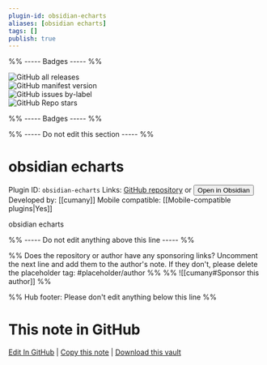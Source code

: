 ```yaml
---
plugin-id: obsidian-echarts
aliases: [obsidian echarts]
tags: []
publish: true
---
```


%% ----- Badges ----- %%

![GitHub all releases](https://img.shields.io/github/downloads/cumany/obsidian-echarts/total?color=573E7A&logo=github&style=for-the-badge)  
![GitHub manifest version](https://img.shields.io/github/manifest-json/v/cumany/obsidian-echarts?color=573E7A&logo=github&style=for-the-badge)  
![GitHub issues by-label](https://img.shields.io/github/issues/cumany/obsidian-echarts/help%20wanted?color=573E7A&logo=github&style=for-the-badge)  
![GitHub Repo stars](https://img.shields.io/github/stars/cumany/obsidian-echarts?color=573E7A&logo=github&style=for-the-badge)

%% ----- Badges ----- %%

%% ----- Do not edit this section ----- %%

# obsidian echarts

Plugin ID: `obsidian-echarts`
Links: [GitHub repository](https://github.com/cumany/obsidian-echarts) or [<button id=HH>Open in Obsidian</button>](obsidian://show-plugin?id=obsidian-echarts)
Developed by: [[cumany]]
Mobile compatible: [[Mobile-compatible plugins|Yes]]

obsidian echarts

%% ----- Do not edit anything above this line ----- %%

%% Does the repository or author have any sponsoring links? Uncomment the next line and add them to the author's note. If they don't, please delete the placeholder tag: #placeholder/author %%
%% ![[cumany#Sponsor this author]] %%

%% Hub footer: Please don't edit anything below this line %%

# This note in GitHub

<span class="git-footer">[Edit In GitHub](https://github.dev/obsidian-community/obsidian-hub/blob/main/02%20-%20Community%20Expansions/02.05%20All%20Community%20Expansions/Plugins/obsidian-echarts.md "git-hub-edit-note") | [Copy this note](https://raw.githubusercontent.com/obsidian-community/obsidian-hub/main/02%20-%20Community%20Expansions/02.05%20All%20Community%20Expansions/Plugins/obsidian-echarts.md "git-hub-copy-note") | [Download this vault](https://github.com/obsidian-community/obsidian-hub/archive/refs/heads/main.zip "git-hub-download-vault") </span>
